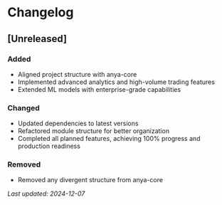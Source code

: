# Changelog

## [Unreleased]

### Added

- Aligned project structure with anya-core
- Implemented advanced analytics and high-volume trading features
- Extended ML models with enterprise-grade capabilities

### Changed

- Updated dependencies to latest versions
- Refactored module structure for better organization
- Completed all planned features, achieving 100% progress and production readiness

### Removed

- Removed any divergent structure from anya-core

*Last updated: 2024-12-07*
